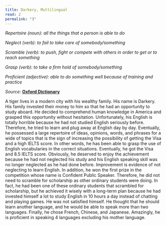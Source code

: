 ```yaml
---
title: Darkery, Multilingual
read: 2
permalink: "3"
---
```


*Repertoire (noun): all the things that a person is able to do*

*Neglect (verb): to fail to take care of somebody/something* 

*Scramble (verb):  to push, fight or compete with others in order to get or to reach something*

*Grasp (verb):  to take a firm hold of somebody/something*

*Proficient (adjective): able to do something well because of training and practice*

_Source:_ [**Oxford Dictionary**](https://www.oxfordlearnersdictionaries.com/)

A tiger lives in a modern city with his wealthy family. His name is Darkery. His family invested their money to him so that he had an opportunity to study aboard. He decided to comprehend human knowledge in America and grasped this opportunity without hesitation. Unfortunately, his English is totally horrible because he had not studied English seriously before. Therefore, he tried to learn and plug away at English day by day. Eventually, he possessed a large repertoire of ideas, opinions, words, and phrases for a wide of topics that is the sign of increasing the possibility of getting the Visa and a high IELTS score. In other words, he has been able to grasp the use of English vocabularies in the correct situations. Eventually, he got the Visa and 8.5 IELTS score. Obviously, he deserved to enjoy the achievement because he had not neglected his study and his English speaking skill was no longer neglected as he had done before. Improvement is evidence of not neglecting to learn English. In addition, he won the first prize in the competition whose name is Confident Public Speaker. Therefore, he did not need to scramble for scholarship as other ordinary students were doing. In fact, he had been one of these ordinary students that scrambled for scholarship, but he achieved it wisely with a long-term plan because he had invested himself a lot to study English in 10 hours a day instead of chatting and playing games. He was not satisfied himself. He thought that he should learn another language, and he would be able to speak more than two languages. Finally, he chose French, Chinese, and Japanese. Amazingly, he is proficient in speaking 4 languages excluding his mother language.